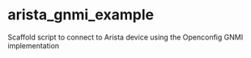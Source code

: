 # arista_gnmi_example
Scaffold script to connect to Arista device using the Openconfig GNMI implementation
